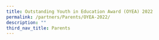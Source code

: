 ```yaml
---
title: Outstanding Youth in Education Award (OYEA) 2022
permalink: /partners/Parents/OYEA-2022/
description: ""
third_nav_title: Parents
---
```

